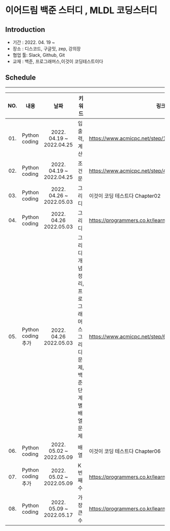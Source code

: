 # 이어드림 백준 스터디 , MLDL 코딩스터디 

## Introduction
* 기간 : 2022. 04. 19 ~
* 장소 : 디스코드, 구글밋, zep, 강의장
* 협업 툴: Slack, Github, Git
* 교재 : 백준, 프로그래머스,이것이 코딩테스트이다
  
## Schedule



---
|  NO.  |     내용    |      날짜     |      키워드      |     링크     |
|:-----:| --------------------------------------- |:---------------:|--------------------------|--------------------------|
| 01. | Python coding | 2022. 04.19 ~ 2022.04.25  | 입출력, 계산|https://www.acmicpc.net/step/1|
| 02. | Python coding  | 2022. 04.19 ~ 2022.04.25   |  조건문  | https://www.acmicpc.net/step/4|
| 03. | Python coding | 2022. 04.26 ~ 2022.05.03  | 그리디 |이것이 코딩 테스트다 Chapter02|
| 04. | Python coding  | 2022. 04.26 2022.05.03  |그리디  | https://programmers.co.kr/learn/courses/30/parts/12244|
| 05. | Python coding 추가  | 2022. 04.26 2022.05.03  |그리디 개념정리, 프로그래머스 그리디 문제, 백준 단계별 배열문제| https://www.acmicpc.net/step/6|
| 06. | Python coding  | 2022. 05.02 ~ 2022.05.09  |배열  |이것이 코딩 테스트다 Chapter06|
| 07. | Python coding 추가  | 2022. 05.02 ~ 2022.05.09  |K번째 수| https://programmers.co.kr/learn/courses/30/lessons/42748|
| 08. | Python coding  | 2022. 05.09 ~ 2022.05.17  |가장 큰 수| https://programmers.co.kr/learn/courses/30/lessons/42748|


 
